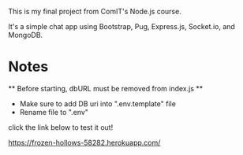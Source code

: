 This is my final project from ComIT's Node.js course.

It's a simple chat app using Bootstrap, Pug, Express.js, Socket.io, and MongoDB.

# Notes
** Before starting, dbURL must be removed from index.js **

 - Make sure to add DB uri into ".env.template" file
 - Rename file to ".env"

click the link below to test it out!

https://frozen-hollows-58282.herokuapp.com/
